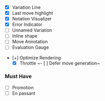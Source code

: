 - [x] Variation Line
- [x] Last move highlight
- [x] Notation Visualizer
- [x] Error Indicator
- [ ] Unnamed Variation
- [ ] Inline shape
- [ ] Move Annotation
- [ ] Evaluation Gauge
- [+] Optimize Rendering
  - [x] Throttle
~- [ ] Defer move generation~

### Must Have

- [ ] Promotion
- [ ] En passant
